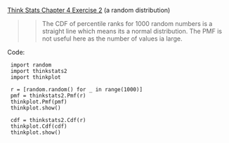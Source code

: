 [Think Stats Chapter 4 Exercise 2](http://greenteapress.com/thinkstats2/html/thinkstats2005.html#toc41) (a random distribution)

>> The CDF of percentile ranks for 1000 random numbers is a straight line which means its a normal distribution. The PMF is not useful here as the number of values ia large. 

Code:

     import random
     import thinkstats2
     import thinkplot

     r = [random.random() for _ in range(1000)]
     pmf = thinkstats2.Pmf(r)
     thinkplot.Pmf(pmf)
     thinkplot.show()

     cdf = thinkstats2.Cdf(r)
     thinkplot.Cdf(cdf)
     thinkplot.show()
